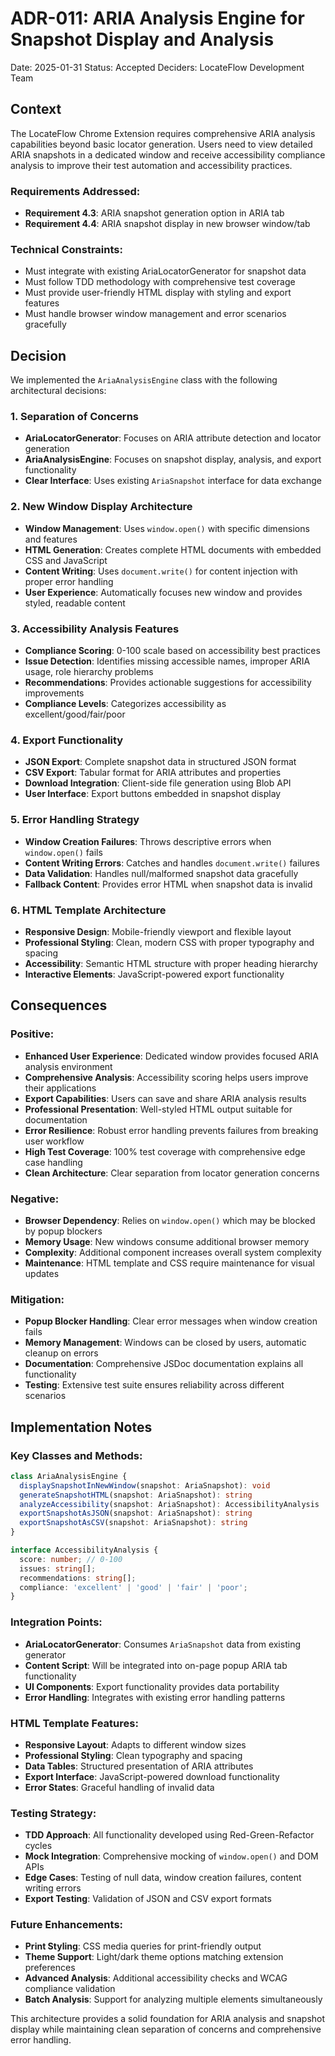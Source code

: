 # ADR-011: ARIA Analysis Engine for Snapshot Display and Analysis

Date: 2025-01-31
Status: Accepted
Deciders: LocateFlow Development Team

## Context

The LocateFlow Chrome Extension requires comprehensive ARIA analysis capabilities beyond basic locator generation. Users need to view detailed ARIA snapshots in a dedicated window and receive accessibility compliance analysis to improve their test automation and accessibility practices.

### Requirements Addressed:
- **Requirement 4.3**: ARIA snapshot generation option in ARIA tab
- **Requirement 4.4**: ARIA snapshot display in new browser window/tab

### Technical Constraints:
- Must integrate with existing AriaLocatorGenerator for snapshot data
- Must follow TDD methodology with comprehensive test coverage
- Must provide user-friendly HTML display with styling and export features
- Must handle browser window management and error scenarios gracefully

## Decision

We implemented the `AriaAnalysisEngine` class with the following architectural decisions:

### 1. Separation of Concerns
- **AriaLocatorGenerator**: Focuses on ARIA attribute detection and locator generation
- **AriaAnalysisEngine**: Focuses on snapshot display, analysis, and export functionality
- **Clear Interface**: Uses existing `AriaSnapshot` interface for data exchange

### 2. New Window Display Architecture
- **Window Management**: Uses `window.open()` with specific dimensions and features
- **HTML Generation**: Creates complete HTML documents with embedded CSS and JavaScript
- **Content Writing**: Uses `document.write()` for content injection with proper error handling
- **User Experience**: Automatically focuses new window and provides styled, readable content

### 3. Accessibility Analysis Features
- **Compliance Scoring**: 0-100 scale based on accessibility best practices
- **Issue Detection**: Identifies missing accessible names, improper ARIA usage, role hierarchy problems
- **Recommendations**: Provides actionable suggestions for accessibility improvements
- **Compliance Levels**: Categorizes accessibility as excellent/good/fair/poor

### 4. Export Functionality
- **JSON Export**: Complete snapshot data in structured JSON format
- **CSV Export**: Tabular format for ARIA attributes and properties
- **Download Integration**: Client-side file generation using Blob API
- **User Interface**: Export buttons embedded in snapshot display

### 5. Error Handling Strategy
- **Window Creation Failures**: Throws descriptive errors when `window.open()` fails
- **Content Writing Errors**: Catches and handles `document.write()` failures
- **Data Validation**: Handles null/malformed snapshot data gracefully
- **Fallback Content**: Provides error HTML when snapshot data is invalid

### 6. HTML Template Architecture
- **Responsive Design**: Mobile-friendly viewport and flexible layout
- **Professional Styling**: Clean, modern CSS with proper typography and spacing
- **Accessibility**: Semantic HTML structure with proper heading hierarchy
- **Interactive Elements**: JavaScript-powered export functionality

## Consequences

### Positive:
- **Enhanced User Experience**: Dedicated window provides focused ARIA analysis environment
- **Comprehensive Analysis**: Accessibility scoring helps users improve their applications
- **Export Capabilities**: Users can save and share ARIA analysis results
- **Professional Presentation**: Well-styled HTML output suitable for documentation
- **Error Resilience**: Robust error handling prevents failures from breaking user workflow
- **High Test Coverage**: 100% test coverage with comprehensive edge case handling
- **Clean Architecture**: Clear separation from locator generation concerns

### Negative:
- **Browser Dependency**: Relies on `window.open()` which may be blocked by popup blockers
- **Memory Usage**: New windows consume additional browser memory
- **Complexity**: Additional component increases overall system complexity
- **Maintenance**: HTML template and CSS require maintenance for visual updates

### Mitigation:
- **Popup Blocker Handling**: Clear error messages when window creation fails
- **Memory Management**: Windows can be closed by users, automatic cleanup on errors
- **Documentation**: Comprehensive JSDoc documentation explains all functionality
- **Testing**: Extensive test suite ensures reliability across different scenarios

## Implementation Notes

### Key Classes and Methods:
```typescript
class AriaAnalysisEngine {
  displaySnapshotInNewWindow(snapshot: AriaSnapshot): void
  generateSnapshotHTML(snapshot: AriaSnapshot): string
  analyzeAccessibility(snapshot: AriaSnapshot): AccessibilityAnalysis
  exportSnapshotAsJSON(snapshot: AriaSnapshot): string
  exportSnapshotAsCSV(snapshot: AriaSnapshot): string
}

interface AccessibilityAnalysis {
  score: number; // 0-100
  issues: string[];
  recommendations: string[];
  compliance: 'excellent' | 'good' | 'fair' | 'poor';
}
```

### Integration Points:
- **AriaLocatorGenerator**: Consumes `AriaSnapshot` data from existing generator
- **Content Script**: Will be integrated into on-page popup ARIA tab functionality
- **UI Components**: Export functionality provides data portability
- **Error Handling**: Integrates with existing error handling patterns

### HTML Template Features:
- **Responsive Layout**: Adapts to different window sizes
- **Professional Styling**: Clean typography and spacing
- **Data Tables**: Structured presentation of ARIA attributes
- **Export Interface**: JavaScript-powered download functionality
- **Error States**: Graceful handling of invalid data

### Testing Strategy:
- **TDD Approach**: All functionality developed using Red-Green-Refactor cycles
- **Mock Integration**: Comprehensive mocking of `window.open()` and DOM APIs
- **Edge Cases**: Testing of null data, window creation failures, content writing errors
- **Export Testing**: Validation of JSON and CSV export formats

### Future Enhancements:
- **Print Styling**: CSS media queries for print-friendly output
- **Theme Support**: Light/dark theme options matching extension preferences
- **Advanced Analysis**: Additional accessibility checks and WCAG compliance validation
- **Batch Analysis**: Support for analyzing multiple elements simultaneously

This architecture provides a solid foundation for ARIA analysis and snapshot display while maintaining clean separation of concerns and comprehensive error handling.
</content>